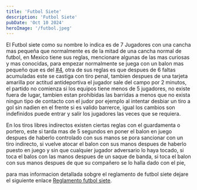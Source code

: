 ```yaml
---
title: 'Futbol Siete'
description: 'Futbol Siete'
pubDate: 'Oct 10 2024'
heroImage: '/futbol.jpeg'
---
```


El Futbol siete como su nombre lo indica es de 7 Jugadores con una cancha mas pequeña que normalmente es de la mitad de una cancha normal de futbol, en  Mexico tiene sus reglas, mencionare  algunas de las mas curiosas y mas conocidas, para empezar normalmente se juega con un balon mas pequeño que es del [#4](https://articulo.mercadolibre.com.mx/MLM-641662674-balon-futbol-molten-pf-751-pentagono-laminado-pu-blanco-n4-_JM#is_advertising=true&position=2&search_layout=grid&type=pad&tracking_id=a28a894b-e75d-400c-a5d6-8cd85aeb1497&is_advertising=true&ad_domain=VQCATCORE_LST&ad_position=2&ad_click_id=OWVmOTU5MTMtNWQ0Yi00ZWExLTkwZmQtMzljYmUxODdhNDg3), otra de sus reglas es  que despues de 6 faltas acumuladas este se castiga con tiro penal, tambien despues de una tarjeta amarilla por actitud antideportiva el jugador sale del campo por 2 minutos, el partido no comienza si los equipos tiene menos de 5 jugadores, no existe fuera de lugar, tambien estan prohibidas las barridas a menos que no exista ningun tipo de contacto con el judor por ejemplo al intentar desbiar un tiro a gol sin nadien en el frente si es valido barrerce, igual los cambios son indefinidos puede entrar y salir los jugadores las veces que se requiera.

En los tiros libres indirectos existen ciertas reglas con el guardamenta o portero, este si tarda mas de 5 segundos en poner el balon en juego despues de haberlo controlado con sus manos se pora sancionar con un tiro indirecto, si vuelve atocar el balon con sus manos despues de haberlo puesto en juego y sin que cualquier jugador adversario lo haya tocado, si toca el balos con las manos despues de un saque de banda, si toca el balon con sus manos despues de que su compañero se lo halla dado con el pie,

para mas informacion detallada sobgre el reglamento de futbol siete dejare el siguiente enlace [Reglamento futbol siete](https://www.federacionmexicanadefutbol7.com/MINIFOOTBALL7.pdf).